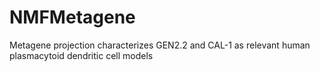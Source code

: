 # NMFMetagene
Metagene projection characterizes GEN2.2 and CAL-1 as relevant human plasmacytoid dendritic cell models

